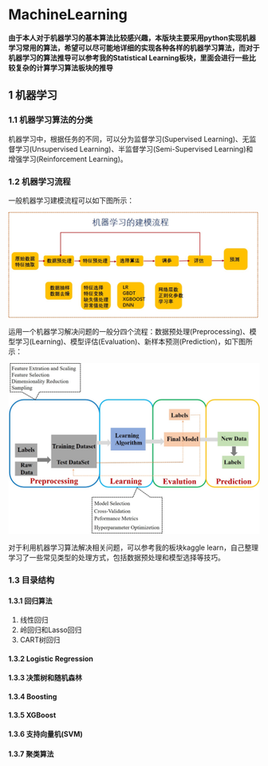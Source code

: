 # MachineLearning

**由于本人对于机器学习的基本算法比较感兴趣，本版块主要采用python实现机器学习常用的算法，希望可以尽可能地详细的实现各种各样的机器学习算法，而对于机器学习的算法推导可以参考我的Statistical Learning板块，里面会进行一些比较复杂的计算学习算法板块的推导**



## 1 机器学习

### 1.1 机器学习算法的分类

机器学习中，根据任务的不同，可以分为监督学习(Supervised Learning)、无监督学习(Unsupervised Learning)、半监督学习(Semi-Supervised Learning)和增强学习(Reinforcement Learning)。

### 1.2 机器学习流程

一般机器学习建模流程可以如下图所示：

![机器学习1](https://github.com/edj19/MachineLearning/blob/master/figures/fig_ml.jpg)

运用一个机器学习解决问题的一般分四个流程：数据预处理(Preprocessing)、模型学习(Learning)、模型评估(Evaluation)、新样本预测(Prediction)，如下图所示：

![机器学习](https://github.com/edj19/MachineLearning/blob/master/figures/fig_ml2.jpg)

对于利用机器学习算法解决相关问题，可以参考我的板块kaggle learn，自己整理学习了一些常见类型的处理方式，包括数据预处理和模型选择等技巧。



### 1.3  目录结构
#### 1.3.1 回归算法

1. 线性回归
2. 岭回归和Lasso回归
3. CART树回归



#### 1.3.2 Logistic Regression



#### 1.3.3 决策树和随机森林



#### 1.3.4 Boosting



#### 1.3.5 XGBoost



#### 1.3.6 支持向量机(SVM)



#### 1.3.7 聚类算法






